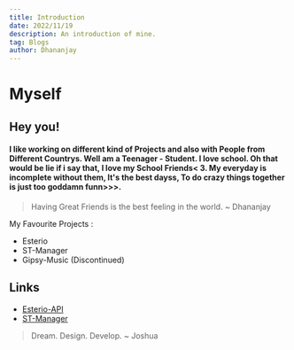 ```yaml
---
title: Introduction
date: 2022/11/19
description: An introduction of mine.
tag: Blogs
author: Dhananjay
---
```


# Myself

## Hey you!

#### I like working on different kind of Projects and also with People from Different Countrys. Well am a Teenager - Student. I love school. Oh that would be lie if i say that, I love my School Friends< 3. My everyday is incomplete without them, It's the best dayss, To do crazy things together is just too goddamn funn>>>.

> Having Great Friends is the best feeling in the world. ~ Dhananjay

My Favourite Projects :
- Esterio
- ST-Manager
- Gipsy-Music (Discontinued)

## Links

- [Esterio-API](https://esterio.gq)
- [ST-Manager](https://stmanager.tech)


> Dream. Design. Develop. ~ Joshua
